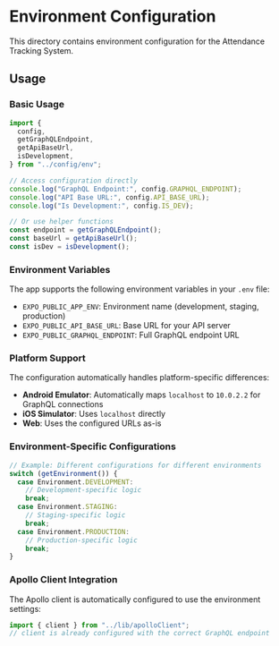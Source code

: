 # Environment Configuration

This directory contains environment configuration for the Attendance Tracking System.

## Usage

### Basic Usage

```typescript
import {
  config,
  getGraphQLEndpoint,
  getApiBaseUrl,
  isDevelopment,
} from "../config/env";

// Access configuration directly
console.log("GraphQL Endpoint:", config.GRAPHQL_ENDPOINT);
console.log("API Base URL:", config.API_BASE_URL);
console.log("Is Development:", config.IS_DEV);

// Or use helper functions
const endpoint = getGraphQLEndpoint();
const baseUrl = getApiBaseUrl();
const isDev = isDevelopment();
```

### Environment Variables

The app supports the following environment variables in your `.env` file:

- `EXPO_PUBLIC_APP_ENV`: Environment name (development, staging, production)
- `EXPO_PUBLIC_API_BASE_URL`: Base URL for your API server
- `EXPO_PUBLIC_GRAPHQL_ENDPOINT`: Full GraphQL endpoint URL

### Platform Support

The configuration automatically handles platform-specific differences:

- **Android Emulator**: Automatically maps `localhost` to `10.0.2.2` for GraphQL connections
- **iOS Simulator**: Uses `localhost` directly
- **Web**: Uses the configured URLs as-is

### Environment-Specific Configurations

```typescript
// Example: Different configurations for different environments
switch (getEnvironment()) {
  case Environment.DEVELOPMENT:
    // Development-specific logic
    break;
  case Environment.STAGING:
    // Staging-specific logic
    break;
  case Environment.PRODUCTION:
    // Production-specific logic
    break;
}
```

### Apollo Client Integration

The Apollo client is automatically configured to use the environment settings:

```typescript
import { client } from "../lib/apolloClient";
// client is already configured with the correct GraphQL endpoint
```
